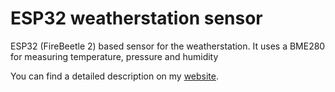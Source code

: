 # ESP32 weatherstation sensor

ESP32 (FireBeetle 2) based sensor for the weatherstation. It uses a BME280 for measuring temperature, pressure and humidity


You can find a detailed description on my [website](https://www.haraldkreuzer.net/en/news/esp32-iot-smartconfig-wifi-provisioning-library).
